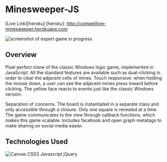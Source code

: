 # Minesweeper-JS

[Live Link][heroku]
[heroku]: http://competitive-minesweeper.herokuapp.com

[preview]: https://github.com/zelaznik/minesweeper_js/blob/master/_readme/preview.png
![screenshot of expert game in progress][preview]

## Overview
Pixel perfect clone of the classic Windows logic game, implemented in JavaScript. All the standard features are available such as dual-clicking in order to clear the adjacent cells of mines. Touch responsive: when holding the mouse down, a user can see the adjacent mines press inward before clicking. The yellow face reacts to events just like the classic Windows version.

Separation of concerns. The board is instantiated in a separate class and only accessible through a closure. Only one square is revealed at a time. The game communicates to the view through callback functions, which makes this game scalable. Includes facebook and open graph metatags to make sharing on social media easier.

## Technologies Used
[technologies]: https://github.com/zelaznik/minesweeper_js/blob/master/_readme/technologies.jpg
![Canvas CSS3 Javascript jQuery][technologies]
